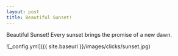 ```yaml
---
layout: post
title: Beautiful Sunset! 
---
```


Beautiful Sunset! Every sunset brings the promise of a new dawn. 

![_config.yml]({{ site.baseurl }}/images/clicks/sunset.jpg)


